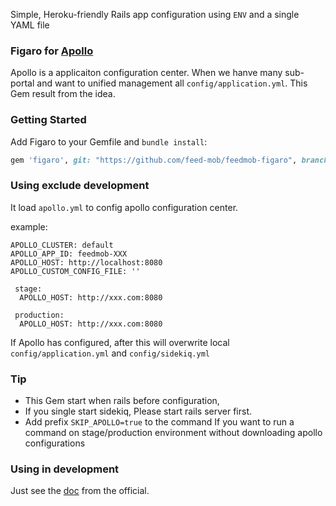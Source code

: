 Simple, Heroku-friendly Rails app configuration using `ENV` and a single YAML file

### Figaro for [Apollo](https://github.com/ctripcorp/apollo)

Apollo is a applicaiton configuration center. When we hanve many sub-portal and
want to unified management all `config/application.yml`. This Gem result from the
idea.

### Getting Started

Add Figaro to your Gemfile and `bundle install`:

```ruby
gem 'figaro', git: "https://github.com/feed-mob/feedmob-figaro", branch: 'master'
```

### Using exclude development

It load ```apollo.yml``` to config apollo configuration center.

example:

```
APOLLO_CLUSTER: default
APOLLO_APP_ID: feedmob-XXX
APOLLO_HOST: http://localhost:8080
APOLLO_CUSTOM_CONFIG_FILE: ''

 stage:
  APOLLO_HOST: http://xxx.com:8080

 production:
  APOLLO_HOST: http://xxx.com:8080

```

If Apollo has configured, after this will overwrite local `config/application.yml` and `config/sidekiq.yml`

### Tip
- This Gem start when rails before configuration,
- If you single start sidekiq, Please start rails server first.
- Add prefix `SKIP_APOLLO=true` to the command If you want to run a command on stage/production environment without downloading apollo configurations

### Using in development

Just see the [doc](https://github.com/laserlemon/figaro) from the official.
